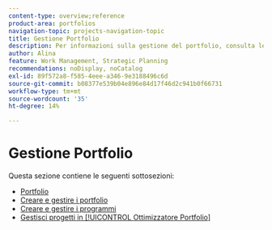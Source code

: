 ```yaml
---
content-type: overview;reference
product-area: portfolios
navigation-topic: projects-navigation-topic
title: Gestione Portfolio
description: Per informazioni sulla gestione del portfolio, consulta le sezioni seguenti.
author: Alina
feature: Work Management, Strategic Planning
recommendations: noDisplay, noCatalog
exl-id: 89f572a8-f585-4eee-a346-9e3188496c6d
source-git-commit: b08377e539b04e896e84d17f46d2c941b0f66731
workflow-type: tm+mt
source-wordcount: '35'
ht-degree: 14%

---
```


# Gestione Portfolio

Questa sezione contiene le seguenti sottosezioni:

* [Portfolio](../../manage-work/portfolios/portfolios-overview/portfolio-overview-1.md)
* [Creare e gestire i portfolio](../../manage-work/portfolios/create-and-manage-portfolios/create-and-manage-portfolios.md)
* [Creare e gestire i programmi](../../manage-work/portfolios/create-and-manage-programs/create-and-manage-programs.md)
* [Gestisci progetti in [!UICONTROL Ottimizzatore Portfolio]](../../manage-work/portfolios/portfolio-optimizer/manage-projects-in-portfolio-optimizer.md)
